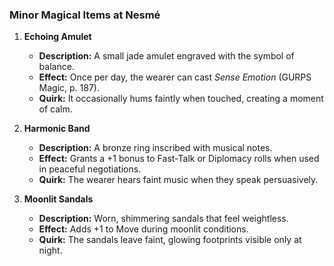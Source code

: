 ### **Minor Magical Items at Nesmé**

1. **Echoing Amulet**
    
    - **Description:** A small jade amulet engraved with the symbol of balance.
    - **Effect:** Once per day, the wearer can cast _Sense Emotion_ (GURPS Magic, p. 187).
    - **Quirk:** It occasionally hums faintly when touched, creating a moment of calm.
2. **Harmonic Band**
    
    - **Description:** A bronze ring inscribed with musical notes.
    - **Effect:** Grants a +1 bonus to Fast-Talk or Diplomacy rolls when used in peaceful negotiations.
    - **Quirk:** The wearer hears faint music when they speak persuasively.
3. **Moonlit Sandals**
    
    - **Description:** Worn, shimmering sandals that feel weightless.
    - **Effect:** Adds +1 to Move during moonlit conditions.
    - **Quirk:** The sandals leave faint, glowing footprints visible only at night.